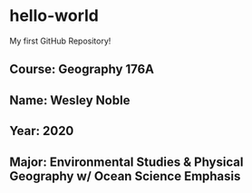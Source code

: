 # hello-world
My first GitHub Repository!
## **Course**: Geography 176A
## **Name**: Wesley Noble
## **Year**: 2020
## **Major**: Environmental Studies & Physical Geography w/ Ocean Science Emphasis